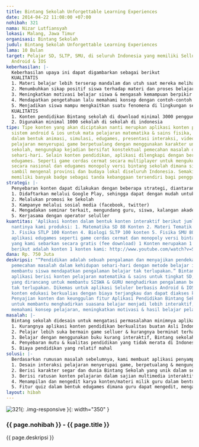 ```yaml
---
title: Bintang Sekolah Unforgettable Learning Experiences
date: 2014-04-22 11:08:00 +07:00
nohibah: 321
nama: Nizar Lutfiansyah
lokasi: Malang, Jawa Timur
organisasi: Bintang Sekolah
judul: Bintang Sekolah Unforgettable Learning Experiences
lama: 10 Bulan
target: Pelajar SD, SLTP, SMU, di seluruh Indonesia yang memiliki Sellur berbasis
  Android & IOS
keberhasilan: |-
  Keberhasilan upaya ini dapat digambarkan sebagai berikut
  KUALITATIS
  1. Materi belajar lebih terserap mandalam dan utuh saat mereka melihat dan mengalami sendiri proses pendapatan pengetahuan dengan pembelajaran animatif
  2. Menumbuhkan sikap positif siswa terhadap materi dan proses belajar
  3. Meningkatkan motivasi belajar siswa & mengasah kemampuan berpikir analitis siswa.
  4. Mendapatkan pengetahuan lalu memahami konsep dengan contoh-contoh yang lebih nyata.
  5. Menjadikan siswa mampu mengkaitkan suatu fenomena di lingkungan sekitarnya dengan materi yang diperoleh
  KUALITATIS
  1. Konten pendidikan Bintang sekolah di download minimal 3000 pengguna dalam setiap bulan
  2. Digunakan minimal 1000 sekolah di sekolah di indonesia
tipe: Tipe konten yang akan diciptakan nanti merupkan aplikasi konten pendidikan untuk
  sistem android & ios untuk mata pelajaran matematika & sains fisika, biologi, kimia
  dalam bentuk animasi, simulasi, edugames, presentasi interaksi, video edukasi. Desain
  pelajaran menyerupai game berpetualang dengan menggunakan karakter unik dunia bintang
  sekolah, mengungkap kejadian bersifat konstektual pemecahan masalah dalam kehidupan
  sehari-hari. Selain konten pendidikan, aplikasi dilengkapi dengan bermacam-macam
  edugames. Seperti game cerdas cermat secara multiplayer untuk mengukur hasil belajar
  secara nasional dan edugames monopoly versi bintang sekolah dimana siswa akan belajar
  sambil mengenal provinsi dan budaya lokal diseluruh Indonesia. Semakin pintar akan
  memiliki banyak badge sebagai tanda kebanggaan tersendiri bagi pengguna.
strategi: |-
  Penyebaran konten dapat dilakukan dengan beberapa strategi, diantaranya adalah.
  1. Didaftarkan melalui Google Play, sehingga dapat dengan mudah untuk di download (aplikasi gratis untuk di download, namun apabila menginginkan konten lebih dikenakan biaya tambahan dengan menggunakan sistem potong pulsa)
  2. Melalukan promosi ke Sekolah
  3. Kampanye melalui sosial media (facebook, twitter)
  4. Mengadakan seminar terkait, mengundang guru, siswa, kalangan akademisi
  5. Kerjasama dengan operator seluller
kuantitas: 'Aplikasi konten dalam bentuk konten interaktif berikut jumlah konten yang
  nantinya kami produksi: 1. Matematika SD 88 Konten 2. Materi Tematik SD 300 Konten
  3. Fisika STLP 100 Konten 4. Biologi SLTP 100 konten 5. Fisika SMU 80 Konten Terdapat
  aplikasi edugames seperti game cerdas cermat dan monopoly versi bintang sekolah
  yang kami sebarkan secara gratis (fee download) 1 Konten merupakan 1 bab/pokok bahasan,
  berikut adalah konten 1 konten kami: http://www.youtube.com/watch?v=SSV66QiAOik'
dana: Rp. 750 Juta
deskripsi: "“Pendidikan adalah sebuah pengalaman dan menyajikan pendekatan kontekstual
  pemecahan masalah dalam kehidupan sehari-hari dengan metode belajar inovatif akan
  membantu siswa mendapatkan pengalaman belajar tak terlupakan.” Bintang Sekolah merupakan
  aplikasi berisi konten pelajaran matematika & sains untuk tingkat SD, SLTP & SMU
  yang dirancang untuk membantu SISWA & GURU menghadirkan pengalaman belajar yang
  tak terlupakan. Dikemas untuk aplikasi Seluler berbasis Android & IOS untuk menghadirkan
  konten edukasi berkualias dengan biaya terjangkau dan dapat diakses kapanpun & dimanapun.
  Penyajian konten dan keunggulan fitur Aplikasi Pendidikan Bintang Sekolah dirancang
  untuk membantu menghadirkan suasana belajar menjadi lebih interaktif, sehingga mempermudah
  memahami konsep pelajaran, meningkatkan motivasi & hasil belajar pelajar."
masalah: |-
  Bintang sekolah didesain untuk mengatasi permasalahan minimnya aplikasi selluer pembelajaran dengan konten yang bagus, baik dari segi materi, fitur, maupun tampilan, kebanyakan yang sudah ada hanya memindah buku kedalam komputer, berupa teks-teks dan gambar statis yang membosankan. Berikut adalah permasalahan yang ingin kami atasi:
  1. Kurangnya aplikasi konten pendidikan berkualitas buatan Asli Indonesia berbasis selluer, yang bisa digunakan sebagai bahan ajar utama dalam proses pemberian materi kepada siswa
  2. Pelajar lebih suka bermain game selluer & kurangnya berminat terhadap aplikasi pendidikan karena kebayakan yang sudah ada membosankan dan kurang menantang
  3. Belajar dengan menggunakan buku kurang interaktif, Bintang sekolah merupakan sarana untuk menyampaikan konsep dengan lebih mudah dan nyata melalui ilustrasi yang relevan
  4. Penyebaran mutu & kualitas pendidikan yang tidak merata di Indonesia
  5. Biaya pendidikan yang relatif mahal
solusi: |-
  Berdasarkan rumusan masalah sebelumnya, kami membuat aplikasi penyampaian konten pendidikan untuk mata pelajaran matematika & sains (fisika, biologi, kimia) melalui perangkat selluer berbasis Android dan IOS. Berikut keunggulan aplikasi konten yang kami berikan:
  1. Desain interaksi pelajaran menyerupai game, berpetualang & mengungkap kejadian bersifat konstektual pemecahan masalah dalam kehidupan sehari-hari
  2. Berisi karakter segar dan dunia Bintang Sekolah yang unik dalam setiap chapter untuk memahami penyelesaian suatu masalah dengan cara yang menyenangkan dan tidak membosankan.
  3. Berisi ratusan konten pelajaran dalam sajian multimedia interaktif, simulasi, penerapan konsep mindmap & sesuai standart kurikulum 2013
  4. Menampilan dan mengedit karya konten/materi milik guru dalam bentuk slide presentasi, video, animasi & sound
  5. Fitur quiz dalam bentuk edugames dimana guru dapat mengedit, mengatur waktu dan mengubah soal sendiri untuk membiasakan siswa menghadapi ujian
layout: hibah
---
```


![321](/static/img/hibahcms/321.png){: .img-responsive }{: width="350" }

### {{ page.nohibah }} - {{ page.title }}

{{ page.deskripsi }}
